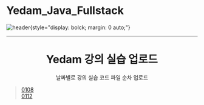 # Yedam_Java_Fullstack

![header](https://capsule-render.vercel.app/api?type=Waving&color=gradient&height=300&section=header&text=Yedam%20project&fontSize=100&animation=fadeIn&fontAlignY=38&desc=Yedam%20Programming&descAlignY=60&descAlign=78){style="display: bolck; margin: 0 auto;"}
<hr>
<div align = center>
  <h1>Yedam 강의 실습 업로드</h1>
</div>
<div align = center>
  날짜별로 강의 실습 코드
  파일 순차 업로드
</div>

> [0108](https://github.com/KwonDongIk/Yedam_Java_Fullstack/tree/main/0108) <br>
> [0112](https://github.com/KwonDongIk/Yedam_Java_Fullstack/tree/main/0112)
> 
>

